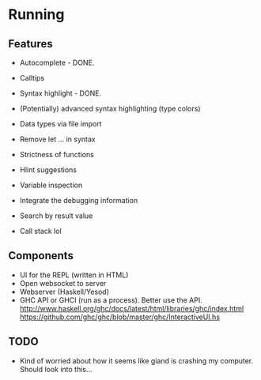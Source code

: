 
# Running

## Features

* Autocomplete - DONE.
* Calltips
* Syntax highlight - DONE.
* (Potentially) advanced syntax highlighting (type colors)
* Data types via file import
* Remove let ... in syntax
* Strictness of functions
* Hlint suggestions
* Variable inspection
* Integrate the debugging information
* Search by result value

* Call stack lol

## Components

* UI for the REPL (written in HTML)
* Open websocket to server
* Webserver (Haskell/Yesod)
* GHC API or GHCI (run as a process). Better use the API. http://www.haskell.org/ghc/docs/latest/html/libraries/ghc/index.html https://github.com/ghc/ghc/blob/master/ghc/InteractiveUI.hs

## TODO

* Kind of worried about how it seems like giand is crashing my computer. Should look into this...
